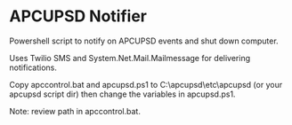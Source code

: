 # APCUPSD Notifier
Powershell script to notify on APCUPSD events and shut down computer.

Uses Twilio SMS and System.Net.Mail.Mailmessage for delivering notifications.

Copy apccontrol.bat and apcupsd.ps1 to C:\apcupsd\etc\apcupsd (or your apcupsd script dir) then change the variables in apcupsd.ps1. 

Note: review path in apccontrol.bat.
